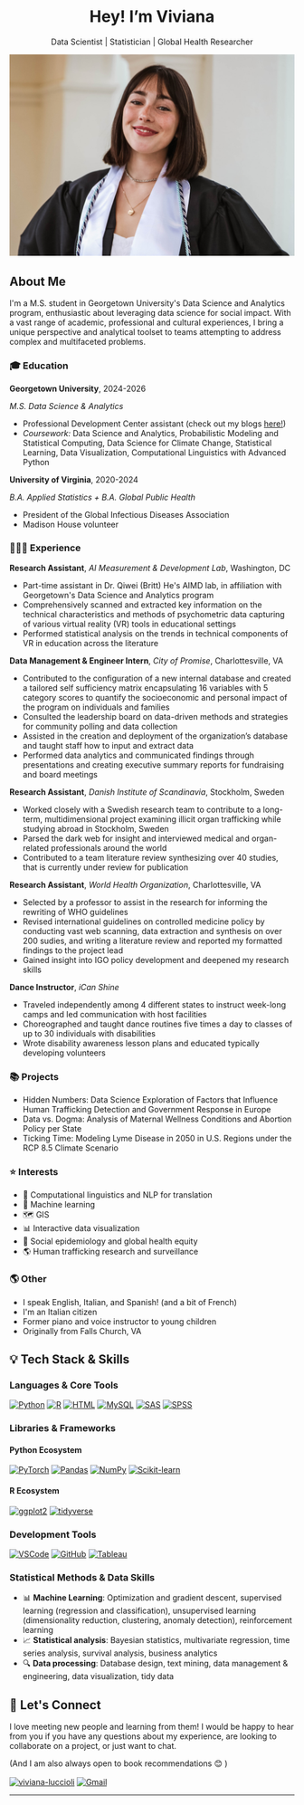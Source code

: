 

<h1 align="center">
  Hey! I’m Viviana
</h1>

<p align="center">
  Data Scientist | Statistician | Global Health Researcher
</p>

![](images/headshot.png)


## About Me

I'm a M.S. student in Georgetown University's Data Science and Analytics program, enthusiastic about leveraging data science for social impact. With a vast range of academic, professional and cultural experiences, I bring a unique perspective and analytical toolset to teams attempting to address complex and multifaceted problems. 


### 🎓 Education

**Georgetown University**, 2024-2026

*M.S. Data Science & Analytics*

- Professional Development Center assistant (check out my blogs [here!](https://analytics.georgetown.edu/blog-posts/sex-and-gender-bias-considerations-for-data-science/))
- *Coursework:* Data Science and Analytics, Probabilistic Modeling and Statistical Computing, Data Science for Climate Change, Statistical Learning, Data Visualization, Computational Linguistics with Advanced Python

**University of Virginia**, 2020-2024

*B.A. Applied Statistics + B.A. Global Public Health*

- President of the Global Infectious Diseases Association
- Madison House volunteer

### 👩🏻‍💻 Experience

**Research Assistant**, *AI Measurement & Development Lab*, Washington, DC

- Part-time assistant in Dr. Qiwei (Britt) He's AIMD lab, in affiliation with Georgetown's Data Science and Analytics program
- Comprehensively scanned and extracted key information on the technical characteristics and methods of psychometric data capturing of various virtual reality (VR) tools in educational settings
- Performed statistical analysis on the trends in technical components of VR in education across the literature

**Data Management & Engineer Intern**, *City of Promise*, Charlottesville, VA

- Contributed to the configuration of a new internal database and created a tailored self sufficiency matrix encapsulating 16 variables with 5 category scores to quantify the socioeconomic and personal impact of the program on individuals and families
- Consulted the leadership board on data-driven methods and strategies for community polling and data collection
- Assisted in the creation and deployment of the organization’s database and taught staff how to input and extract data
- Performed data analytics and communicated findings through presentations and creating executive summary reports for fundraising and board meetings

**Research Assistant**, *Danish Institute of Scandinavia*, Stockholm, Sweden 

- Worked closely with a Swedish research team to contribute to a long-term, multidimensional project examining illicit organ trafficking while studying abroad in Stockholm, Sweden
- Parsed the dark web for insight and interviewed medical and organ-related professionals around the world
- Contributed to a team literature review synthesizing over 40 studies, that is currently under review for publication

**Research Assistant**, *World Health Organization*, Charlottesville, VA

- Selected by a professor to assist in the research for informing the rewriting of WHO guidelines
- Revised international guidelines on controlled medicine policy by conducting vast web scanning, data extraction and synthesis on over 200 sudies, and writing a literature review and reported my formatted findings to the project lead
- Gained insight into IGO policy development and deepened my research skills

**Dance Instructor**, *iCan Shine*

- Traveled independently among 4 different states to instruct week-long camps and led communication with host facilities
- Choreographed and taught dance routines five times a day to classes of up to 30 individuals with disabilities
- Wrote disability awareness lesson plans and educated typically developing volunteers


### 📚 Projects 

- Hidden Numbers: Data Science Exploration of Factors that Influence Human Trafficking Detection and Government Response in Europe
- Data vs. Dogma: Analysis of Maternal Wellness Conditions and Abortion Policy per State
- Ticking Time: Modeling Lyme Disease in 2050 in U.S. Regions under the RCP 8.5 Climate Scenario


### ⭐ Interests

- 💬 Computational linguistics and NLP for translation
- 📖 Machine learning
- 🗺️ GIS
- 📊 Interactive data visualization
- 🧠 Social epidemiology and global health equity
- 🌎 Human trafficking research and surveillance


### 🌎 Other 

- I speak English, Italian, and Spanish! (and a bit of French)
- I'm an Italian citizen 
- Former piano and voice instructor to young children 
- Originally from Falls Church, VA 


## 💡 Tech Stack & Skills

### Languages & Core Tools
[![Python](https://img.shields.io/badge/Python-3776AB?style=for-the-badge&logo=python&logoColor=white)](https://www.python.org/)
[![R](https://img.shields.io/badge/R-276DC3?style=for-the-badge&logo=r&logoColor=white)](https://www.r-project.org/)
[![HTML](https://img.shields.io/badge/HTML-E34F26?style=for-the-badge&logo=html5&logoColor=white)](https://developer.mozilla.org/en-US/docs/Web/HTML)
[![MySQL](https://img.shields.io/badge/mysql-4479A1.svg?style=for-the-badge&logo=mysql&logoColor=white)](https://www.mysql.com/)
[![SAS](https://img.shields.io/badge/SAS-1C7CD6?style=for-the-badge&logo=sas&logoColor=white)](https://www.sas.com/)
[![SPSS](https://img.shields.io/badge/SPSS-052FAD?style=for-the-badge&logo=ibm&logoColor=white)](https://www.ibm.com/products/spss-statistics)

### Libraries & Frameworks
#### Python Ecosystem
[![PyTorch](https://img.shields.io/badge/PyTorch-EE4C2C?style=for-the-badge&logo=pytorch&logoColor=white)](https://pytorch.org/)
[![Pandas](https://img.shields.io/badge/Pandas-150458?style=for-the-badge&logo=pandas&logoColor=white)](https://pandas.pydata.org/)
[![NumPy](https://img.shields.io/badge/NumPy-013243?style=for-the-badge&logo=numpy&logoColor=white)](https://numpy.org/)
[![Scikit-learn](https://img.shields.io/badge/Scikit--learn-F7931E?style=for-the-badge&logo=scikit-learn&logoColor=white)](https://scikit-learn.org/)

#### R Ecosystem
[![ggplot2](https://img.shields.io/badge/ggplot2-276DC3?style=for-the-badge&logo=r&logoColor=white)](https://ggplot2.tidyverse.org/)
[![tidyverse](https://img.shields.io/badge/tidyverse-276DC3?style=for-the-badge&logo=r&logoColor=white)](https://www.tidyverse.org/)

### Development Tools
[![VSCode](https://img.shields.io/badge/VSCode-007ACC?style=for-the-badge&logo=visual-studio-code&logoColor=white)](https://code.visualstudio.com/)
[![GitHub](https://img.shields.io/badge/GitHub-181717?style=for-the-badge&logo=github&logoColor=white)](https://github.com/)
[![Tableau](https://img.shields.io/badge/Tableau-E97627?style=for-the-badge&logo=tableau&logoColor=white)](https://www.tableau.com/)

### Statistical Methods & Data Skills
- 📊 **Machine Learning**: Optimization and gradient descent, supervised learning (regression and classification), unsupervised learning (dimensionality reduction, clustering, anomaly detection), reinforcement learning
- 📈 **Statistical analysis**: Bayesian statistics, multivariate regression, time series analysis, survival analysis, business analytics
- 🔍 **Data processing**: Database design, text mining, data management & engineering, data visualization, tidy data



## 💌 Let's Connect
<p align="left">

I love meeting new people and learning from them! I would be happy to hear from you if you have any questions about my experience, are looking to collaborate on a project, or just want to chat.

(And I am also always open to book recommendations 😊 )

  <a href="https://www.linkedin.com/in/viviana-luccioli-45a997207/" target="blank"><img align="center" src="https://raw.githubusercontent.com/rahuldkjain/github-profile-readme-generator/master/src/images/icons/Social/linked-in-alt.svg" alt="viviana-luccioli" height="30" width="40" /></a>
  <a href="mailto:viviluccioli@gmail.com"><img align="center" src="https://raw.githubusercontent.com/maurodesouza/profile-readme-generator/master/src/assets/icons/social/gmail/default.svg" alt="Gmail" height="30" width="40" /></a>
</p>
</p>

---
